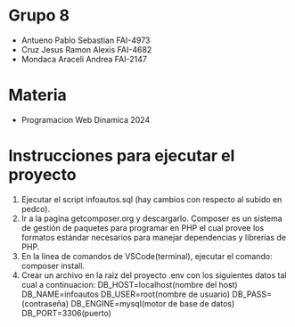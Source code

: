 # Grupo 8
- Antueno Pablo Sebastian FAI-4973
- Cruz Jesus Ramon Alexis FAI-4682
- Mondaca Araceli Andrea FAI-2147

# Materia
- Programacion Web Dinamica 2024

# Instrucciones para ejecutar el proyecto
1. Ejecutar el script infoautos.sql (hay cambios con respecto al subido en pedco).
2. Ir a la pagina getcomposer.org y descargarlo. Composer es un sistema de gestión de paquetes para programar en PHP el cual provee los formatos estándar necesarios para manejar dependencias y librerías de PHP. 
3. En la linea de comandos de VSCode(terminal), ejecutar el comando: composer install.
4. Crear un archivo en la raiz del proyecto .env con los siguientes datos tal cual a continuacion:
    DB_HOST=localhost(nombre del host)
    DB_NAME=infoautos
    DB_USER=root(nombre de usuario)
    DB_PASS=(contraseña)
    DB_ENGINE=mysql(motor de base de datos)
    DB_PORT=3306(puerto)
